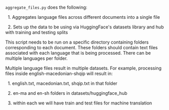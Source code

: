 `aggregate_files.py` does the following:

  1. Aggregates language files across different documents into a single file

  2. Sets up the data to be using via HuggingFace's datasets library and hub with training and testing splits

This script needs to be run on a specific directory containing folders corresponding to each
document. These folders should contain text files associated with each language that is being processed.
There can be multiple languages per folder.

Multiple language files result in multiple datasets. For example, processing files inside english-macedonian-shqip
will result in:

  1. english.txt, macedonian.txt, shqip.txt in that folder

  2. en-ma and en-sh folders in datasets/huggingface_hub

  3. within each we will have train and test files for machine translation
